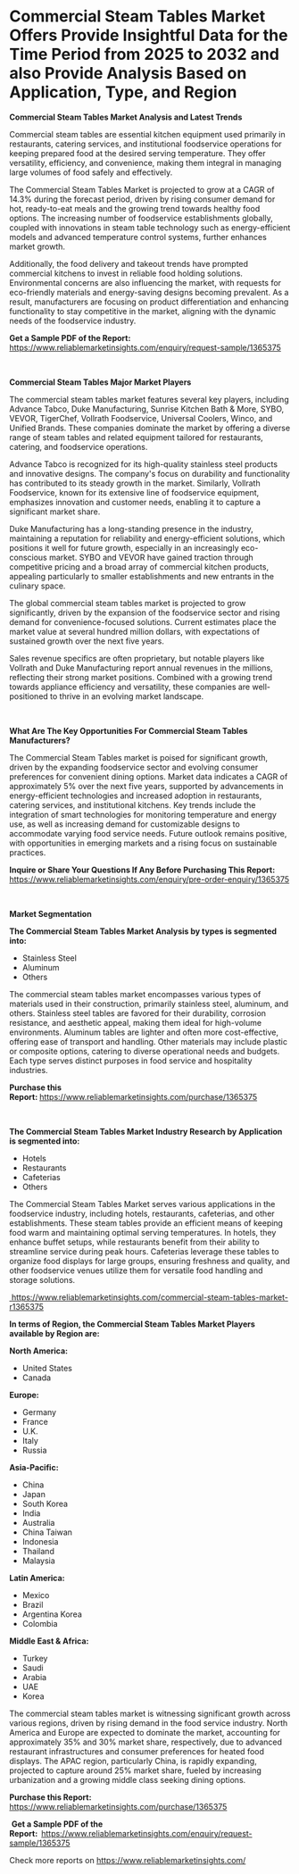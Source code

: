 <p><h1>Commercial Steam Tables Market Offers Provide Insightful Data for the Time Period from 2025 to 2032 and also Provide Analysis Based on Application, Type, and Region</h1></p><p><strong>Commercial Steam Tables Market Analysis and Latest Trends</strong></p>
<p><p>Commercial steam tables are essential kitchen equipment used primarily in restaurants, catering services, and institutional foodservice operations for keeping prepared food at the desired serving temperature. They offer versatility, efficiency, and convenience, making them integral in managing large volumes of food safely and effectively.</p><p>The Commercial Steam Tables Market is projected to grow at a CAGR of 14.3% during the forecast period, driven by rising consumer demand for hot, ready-to-eat meals and the growing trend towards healthy food options. The increasing number of foodservice establishments globally, coupled with innovations in steam table technology such as energy-efficient models and advanced temperature control systems, further enhances market growth. </p><p>Additionally, the food delivery and takeout trends have prompted commercial kitchens to invest in reliable food holding solutions. Environmental concerns are also influencing the market, with requests for eco-friendly materials and energy-saving designs becoming prevalent. As a result, manufacturers are focusing on product differentiation and enhancing functionality to stay competitive in the market, aligning with the dynamic needs of the foodservice industry.</p></p>
<p><strong>Get a Sample PDF of the Report:&nbsp;</strong> <a href="https://www.reliablemarketinsights.com/enquiry/request-sample/1365375?utm_campaign=3497&utm_medium=2&utm_source=Github&utm_content=ia&utm_term=22032025&utm_id=commercial-steam-tables">https://www.reliablemarketinsights.com/enquiry/request-sample/1365375</a></p>
<p>&nbsp;</p>
<p><strong>Commercial Steam Tables Major Market Players</strong></p>
<p><p>The commercial steam tables market features several key players, including Advance Tabco, Duke Manufacturing, Sunrise Kitchen Bath & More, SYBO, VEVOR, TigerChef, Vollrath Foodservice, Universal Coolers, Winco, and Unified Brands. These companies dominate the market by offering a diverse range of steam tables and related equipment tailored for restaurants, catering, and foodservice operations.</p><p>Advance Tabco is recognized for its high-quality stainless steel products and innovative designs. The company's focus on durability and functionality has contributed to its steady growth in the market. Similarly, Vollrath Foodservice, known for its extensive line of foodservice equipment, emphasizes innovation and customer needs, enabling it to capture a significant market share.</p><p>Duke Manufacturing has a long-standing presence in the industry, maintaining a reputation for reliability and energy-efficient solutions, which positions it well for future growth, especially in an increasingly eco-conscious market. SYBO and VEVOR have gained traction through competitive pricing and a broad array of commercial kitchen products, appealing particularly to smaller establishments and new entrants in the culinary space.</p><p>The global commercial steam tables market is projected to grow significantly, driven by the expansion of the foodservice sector and rising demand for convenience-focused solutions. Current estimates place the market value at several hundred million dollars, with expectations of sustained growth over the next five years.</p><p>Sales revenue specifics are often proprietary, but notable players like Vollrath and Duke Manufacturing report annual revenues in the millions, reflecting their strong market positions. Combined with a growing trend towards appliance efficiency and versatility, these companies are well-positioned to thrive in an evolving market landscape.</p></p>
<p>&nbsp;</p>
<p><strong>What Are The Key Opportunities For Commercial Steam Tables Manufacturers?</strong></p>
<p><p>The Commercial Steam Tables market is poised for significant growth, driven by the expanding foodservice sector and evolving consumer preferences for convenient dining options. Market data indicates a CAGR of approximately 5% over the next five years, supported by advancements in energy-efficient technologies and increased adoption in restaurants, catering services, and institutional kitchens. Key trends include the integration of smart technologies for monitoring temperature and energy use, as well as increasing demand for customizable designs to accommodate varying food service needs. Future outlook remains positive, with opportunities in emerging markets and a rising focus on sustainable practices.</p></p>
<p><strong>Inquire or Share Your Questions If Any Before Purchasing This Report:</strong> <a href="https://www.reliablemarketinsights.com/enquiry/pre-order-enquiry/1365375?utm_campaign=3497&utm_medium=2&utm_source=Github&utm_content=ia&utm_term=22032025&utm_id=commercial-steam-tables">https://www.reliablemarketinsights.com/enquiry/pre-order-enquiry/1365375</a></p>
<p>&nbsp;</p>
<p><strong>Market Segmentation</strong></p>
<p><strong>The Commercial Steam Tables Market Analysis by types is segmented into:</strong></p>
<p><ul><li>Stainless Steel</li><li>Aluminum</li><li>Others</li></ul></p>
<p><p>The commercial steam tables market encompasses various types of materials used in their construction, primarily stainless steel, aluminum, and others. Stainless steel tables are favored for their durability, corrosion resistance, and aesthetic appeal, making them ideal for high-volume environments. Aluminum tables are lighter and often more cost-effective, offering ease of transport and handling. Other materials may include plastic or composite options, catering to diverse operational needs and budgets. Each type serves distinct purposes in food service and hospitality industries.</p></p>
<p><strong>Purchase this Report:&nbsp;</strong><a href="https://www.reliablemarketinsights.com/purchase/1365375?utm_campaign=3497&utm_medium=2&utm_source=Github&utm_content=ia&utm_term=22032025&utm_id=commercial-steam-tables">https://www.reliablemarketinsights.com/purchase/1365375</a></p>
<p>&nbsp;</p>
<p><strong>The Commercial Steam Tables Market Industry Research by Application is segmented into:</strong></p>
<p><ul><li>Hotels</li><li>Restaurants</li><li>Cafeterias</li><li>Others</li></ul></p>
<p><p>The Commercial Steam Tables Market serves various applications in the foodservice industry, including hotels, restaurants, cafeterias, and other establishments. These steam tables provide an efficient means of keeping food warm and maintaining optimal serving temperatures. In hotels, they enhance buffet setups, while restaurants benefit from their ability to streamline service during peak hours. Cafeterias leverage these tables to organize food displays for large groups, ensuring freshness and quality, and other foodservice venues utilize them for versatile food handling and storage solutions.</p></p>
<p><a href="https://www.reliablemarketinsights.com/commercial-steam-tables-market-r1365375?utm_campaign=3497&utm_medium=2&utm_source=Github&utm_content=ia&utm_term=22032025&utm_id=commercial-steam-tables">&nbsp;https://www.reliablemarketinsights.com/commercial-steam-tables-market-r1365375</a></p>
<p><strong>In terms of Region, the Commercial Steam Tables Market Players available by Region are:</strong></p>
<p>
    <p> <strong> North America: </strong>
        <ul>
            <li>United States</li>
            <li>Canada</li>
        </ul>
        </p> 
    <p> <strong> Europe: </strong>
        <ul>
            <li>Germany</li>
            <li>France</li>
            <li>U.K.</li>
            <li>Italy</li>
            <li>Russia</li>
        </ul>
        </p> 
    <p> <strong> Asia-Pacific: </strong>
        <ul>
            <li>China</li>
            <li>Japan</li>
            <li>South Korea</li>
            <li>India</li>
            <li>Australia</li>
            <li>China Taiwan</li>
            <li>Indonesia</li>
            <li>Thailand</li>
            <li>Malaysia</li>
        </ul>
        </p> 
    <p> <strong> Latin America: </strong>
        <ul>
            <li>Mexico</li>
            <li>Brazil</li>
            <li>Argentina Korea</li>
            <li>Colombia</li>
        </ul>
        </p> 
    <p> <strong> Middle East & Africa: </strong>
        <ul>
            <li>Turkey</li>
            <li>Saudi</li>
            <li>Arabia</li>
            <li>UAE</li>
            <li>Korea</li>
        </ul>
    </p>
    </p>
<p><p>The commercial steam tables market is witnessing significant growth across various regions, driven by rising demand in the food service industry. North America and Europe are expected to dominate the market, accounting for approximately 35% and 30% market share, respectively, due to advanced restaurant infrastructures and consumer preferences for heated food displays. The APAC region, particularly China, is rapidly expanding, projected to capture around 25% market share, fueled by increasing urbanization and a growing middle class seeking dining options.</p></p>
<p><strong>Purchase this Report: </strong><a href="https://www.reliablemarketinsights.com/purchase/1365375?utm_campaign=3497&utm_medium=2&utm_source=Github&utm_content=ia&utm_term=22032025&utm_id=commercial-steam-tables">https://www.reliablemarketinsights.com/purchase/1365375</a></p>
<p>&nbsp;<strong>Get a Sample PDF of the Report:&nbsp;&nbsp;</strong><a href="https://www.reliablemarketinsights.com/enquiry/request-sample/1365375?utm_campaign=3497&utm_medium=2&utm_source=Github&utm_content=ia&utm_term=22032025&utm_id=commercial-steam-tables">https://www.reliablemarketinsights.com/enquiry/request-sample/1365375</a></p>
<p><strong></strong></p>
<p>Check more reports on <a href="https://www.reliablemarketinsights.com/?utm_campaign=3497&utm_medium=2&utm_source=Github&utm_content=ia&utm_term=22032025&utm_id=commercial-steam-tables">https://www.reliablemarketinsights.com/</a></p>